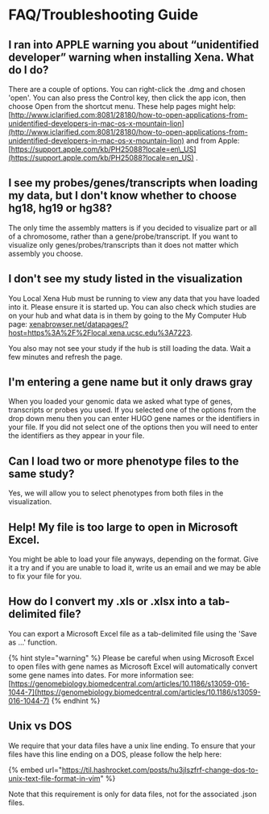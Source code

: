 # FAQ/Troubleshooting Guide

## I ran into APPLE warning you about “unidentified developer” warning when installing Xena. What do I do?

There are a couple of options. You can right-click the .dmg and chosen 'open'. You can also press the Control key, then click the app icon, then choose Open from the shortcut menu. These help pages might help:  [http://www.iclarified.com:8081/28180/how-to-open-applications-from-unidentified-developers-in-mac-os-x-mountain-lion](http://www.iclarified.com:8081/28180/how-to-open-applications-from-unidentified-developers-in-mac-os-x-mountain-lion) and from Apple: [https://support.apple.com/kb/PH25088?locale=en\_US](https://support.apple.com/kb/PH25088?locale=en_US) .

## I see my probes/genes/transcripts when loading my data, but I don't know whether to choose hg18, hg19 or hg38?

The only time the assembly matters is if you decided to visualize part or all of a chromosome, rather than a gene/probe/transcript. If you want to visualize only genes/probes/transcripts than it does not matter which assembly you choose.

## I don't see my study listed in the visualization

You Local Xena Hub must be running to view any data that you have loaded into it. Please ensure it is started up. You can also check which studies are on your hub and what data is in them by going to the My Computer Hub page: [xenabrowser.net/datapages/?host=https%3A%2F%2Flocal.xena.ucsc.edu%3A7223](https://xenabrowser.net/datapages/?host=https%3A%2F%2Flocal.xena.ucsc.edu%3A7223).

You also may not see your study if the hub is still loading the data. Wait a few minutes and refresh the page.

## I'm entering a gene name but it only draws gray

When you loaded your genomic data we asked what type of genes, transcripts or probes you used. If you selected one of the options from the drop down menu then you can enter HUGO gene names or the identifiers in your file. If you did not select one of the options then you will need to enter the identifiers as they appear in your file.

## Can I load two or more phenotype files to the same study?&#x20;

Yes, we will allow you to select phenotypes from both files in the visualization.

## Help! My file is too large to open in Microsoft Excel.&#x20;

You might be able to load your file anyways, depending on the format. Give it a try and if you are unable to load it, write us an email and we may be able to fix your file for you.

## How do I convert my .xls or .xlsx into a tab-delimited file?&#x20;

You can export a Microsoft Excel file as a tab-delimited file using the 'Save as ...' function.

{% hint style="warning" %}
Please be careful when using Microsoft Excel to open files with gene names as Microsoft Excel will automatically convert some gene names into dates. For more information see: [https://genomebiology.biomedcentral.com/articles/10.1186/s13059-016-1044-7](https://genomebiology.biomedcentral.com/articles/10.1186/s13059-016-1044-7)
{% endhint %}

## Unix vs DOS

We require that your data files have a unix line ending. To ensure that your files have this line ending on a DOS, please follow the help here:&#x20;

{% embed url="https://til.hashrocket.com/posts/hu3jlszfrf-change-dos-to-unix-text-file-format-in-vim" %}

Note that this requirement is only for data files, not for the associated .json files.
